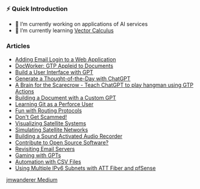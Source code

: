 
### ⚡ Quick Introduction

- 🔭 I’m currently working on applications of AI services
- 🌱 I’m currently learning <a href="https://www.coursera.org/learn/vector-calculus-engineers">Vector Calculus</a>


### Articles

- [Adding Email Login to a Web Application](https://medium.com/@jmwanderer/adding-email-login-to-a-web-application-861bb5d6f993)
- [DocWorker: GTP Appleid to Documents](https://medium.com/better-programming/docworker-gpt-applied-to-documents-fcd376df2460)
- [Build a User Interface with GPT](https://medium.com/@jmwanderer/build-a-user-interface-with-gpt-8bef141e4f5)
- [Generate a Thought-of-the-Day with ChatGPT](https://medium.com/@jmwanderer/generate-a-thought-of-the-day-with-chatgpt-ce582f2fac4e)
- [A Brain for the Scarecrow - Teach ChatGPT to play hangman using GTP Actions](https://medium.com/@jmwanderer/a-brain-for-the-scarecrow-92ec379d90f4)
- [Building a Document with a Custom GPT](https://medium.com/@jmwanderer/build-a-document-with-a-custom-gpt-69dd7bd7b0d2)
- [Learning Git as a Perforce User](https://medium.com/@jmwanderer/learning-git-as-a-perforce-user-53f63e4e1854)
- [Fun with Routing Protocols](https://medium.com/@jmwanderer/fun-with-routing-protocols-8a0677aab2fc?source=friends_link&sk=c613efc101f2bcbdc9824566672e468f)
- [Don't Get Scammed!](https://medium.com/@jmwanderer/dont-get-scammed-d6745cf42a6b?source=friends_link&sk=c120fd2b107c0543697dbef872d79b05)
- [Visualizing Satellite Systems](https://medium.com/@jmwanderer/visualizing-satellite-systems-c81a66585234?source=friends_link&sk=bac826a7bf83aeb3aba435be9667abfb)
- [Simulating Satellite Networks](https://medium.com/@jmwanderer/simulating-satellite-networks-897dd3cb1468?source=friends_link&sk=c502e504c1a61d6d31b4c1352f29aa9a)
- [Building a Sound Activated Audio Recorder](https://medium.com/@jmwanderer/building-a-sound-activated-audio-recorder-4b7052f36388?source=friends_link&sk=d054a9db09538d1ac232e399ae6a8a0e)
- [Contribute to Open Source Software?](https://medium.com/@jmwanderer/contribute-to-open-source-software-a8332b99f310?source=friends_link&sk=94b772afd77729d7b72992b5558e5489)
- [Revisiting Email Servers](https://medium.com/@jmwanderer/a505f454b8f5)
- [Gaming with GPTs](https://medium.com/@jmwanderer/1287039ac702)
- [Automation with CSV Files](https://medium.com/@jmwanderer/automation-with-csv-files-a05d6ebdc7b8)
- [Using Multiple IPv6 Subnets with ATT Fiber and pfSense](https://medium.com/@jmwanderer/using-multiple-ipv6-subnets-with-att-fiber-and-pfsense-1b2dd65fae1a)

[jmwanderer Medium](https://medium.com/@jmwanderer)


